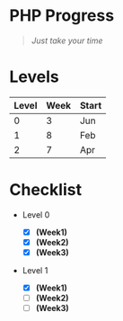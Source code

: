 # PHP Progress

> _Just take your time_

# Levels

| Level | Week | Start |
| ----- | ---- | ----- |
| 0     | 3    | Jun   |
| 1     | 8    | Feb   |
| 2     | 7    | Apr   |

# Checklist
 - Level 0
    - [x] **(Week1)**
    - [x] **(Week2)**
    - [x] **(Week3)**
    
- Level 1
  
    - [x] **(Week1)**
    - [ ] **(Week2)**
    - [ ] **(Week3)**